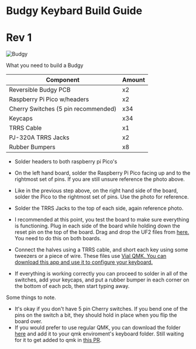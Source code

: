 # Budgy Keybard Build Guide

# Rev 1

![Budgy](https://i.imgur.com/2iLX4xt.jpg)

What you need to build a Budgy


| Component | Amount |
|--|--|
| Reversible Budgy PCB | x2 |
| Raspberry Pi Pico w/headers | x2 |
| Cherry Switches (5 pin recommended) | x34 |
| Keycaps | x34 |
| TRRS Cable | x1 |
| PJ-320A TRRS Jacks | x2 |
| Rubber Bumpers | x8 |


- Solder headers to both raspberry pi Pico's

- On the left hand board, solder the Raspberry Pi Pico facing up and to the rightmost set of pins. If you are still unsure reference the photo above.

- Like in the previous step above, on the right hand side of the board, solder the Pico to the rightmost set of pins. Use the photo for reference. 

- Solder the TRRS Jacks to the top of each side, again reference photo. 

- I recommended at this point, you test the board to make sure everything is functioning. Plug in each side of the board while holding down the reset pin on the top of the board. Drag and drop the UF2 files from [here.](https://github.com/doesntfazer/Keyboard-Dweebs-Firmware-repository/tree/main/VIAL-QMK/budgy) You need to do this on both boards.

- Connect the halves using a TRRS cable, and short each key using some tweezers or a piece of wire. These files use [Vial QMK. You can download this app and use it to configure your keyboard.](https://get.vial.today/download/)

- If everything is working correctly you can proceed to solder in all of the switches, add your keycaps, and put a rubber bumper in each corner on the bottom of each pcb, then start typing away.


Some things to note. 
- It's okay if you don't have 5 pin Cherry switches. If you bend one of the pins on the switch a bit, they should hold in place when you flip the board over.
- If you would prefer to use regular QMK, you can download the folder [here](https://github.com/doesntfazer/Keyboard-Dweebs-Firmware-repository/tree/main/QMK/budgy) and add it to your qmk enviroment's keyboard folder. Still waiting for it to get added to qmk in [this PR](https://github.com/qmk/qmk_firmware/pull/19141). 

